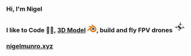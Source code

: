 ### Hi, I'm Nigel
### I like to Code 👨‍💻, [3D Model](https://www.artstation.com/nigelmunro) <img src="https://raw.githubusercontent.com/munro98/munro98/master/icons/Blender_logo_no_text.svg.png" width="25">, build and fly FPV drones <img src="https://raw.githubusercontent.com/munro98/nextjs-blog-portfolio/master/public/images/drone-logo.png" width="30">
 
### [nigelmunro.xyz](https://nigelmunro.xyz/)
<!--
**munro98/munro98** is a ✨ _special_ ✨ repository because its `README.md` (this file) appears on your GitHub profile.

Here are some ideas to get you started: 

- 🔭 I’m currently working on ...
- 🌱 I’m currently learning ... 
- 👯 I’m looking to collaborate on ...
- 🤔 I’m looking for help with ...
- 💬 Ask me about ...
- 📫 How to reach me: ...
- 😄 Pronouns: ...
- ⚡ Fun fact: ...
-->
